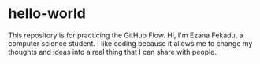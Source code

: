 # hello-world
This repository is for practicing the GitHub Flow.
Hi, I'm Ezana Fekadu, a computer science student. I like coding because it allows me to change my thoughts and ideas into a real thing that I can share with people.
